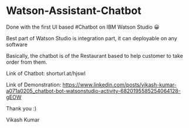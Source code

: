 # Watson-Assistant-Chatbot

Done with the first UI based #Chatbot on IBM Watson Studio 😀

Best part of Watson Studio is integration part, it can deployable on any software

Basically, the chatbot is of the Restaurant based to help customer to take order from them.

Link of Chatbot: shorturl.at/hjswI

Link of Demonstration: https://www.linkedin.com/posts/vikash-kumar-a071a0205_chatbot-bot-watsonstudio-activity-6820195585254064128-gEOW

Thank you :)

Vikash Kumar
